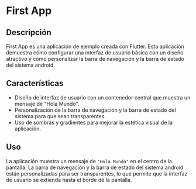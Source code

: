 # First App

## Descripción

First App es una aplicación de ejemplo creada con Flutter. Esta aplicación demuestra cómo configurar una interfaz de usuario básica con un diseño atractivo y cómo personalizar la barra de navegación y la barra de estado del sistema android.

## Características

- Diseño de interfaz de usuario con un contenedor central que muestra un mensaje de "Hola Mundo".
- Personalización de la barra de navegación y la barra de estado del sistema para que sean transparentes.
- Uso de sombras y gradientes para mejorar la estética visual de la aplicación.

## Uso

La aplicación muestra un mensaje de `"Hola Mundo"` en el centro de la pantalla. La barra de navegación y la barra de estado del sistema android están personalizadas para ser transparentes, lo que permite que la interfaz de usuario se extienda hasta el borde de la pantalla.
